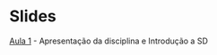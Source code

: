 # Slides

[Aula 1](https://www.icloud.com/iclouddrive/0z8lgr8LK7aqR8vVlMRaT7MBA#SD) - Apresentação da disciplina e Introdução a SD
